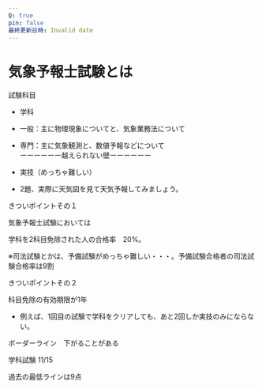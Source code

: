 ```yaml
---
Q: true
pin: false
最終更新日時: Invalid date
---
```

# 気象予報士試験とは

試験科目

- 学科  
- 一般：主に物理現象についてと、気象業務法について  
- 専門：主に気象観測と、数値予報などについて  
ーーーーーー越えられない壁ーーーーーー  

- 実技（めっちゃ難しい）  
- 2題、実際に天気図を見て天気予報してみましょう。  

きついポイントその１

気象予報士試験においては

学科を2科目免除された人の合格率　20%。

※司法試験とかは、予備試験がめっちゃ難しい・・・。予備試験合格者の司法試験合格率は9割

きついポイントその２

科目免除の有効期限が1年

- 例えば、1回目の試験で学科をクリアしても、あと2回しか実技のみにならない。

ボーダーライン　下がることがある

学科試験 11/15

過去の最低ラインは9点